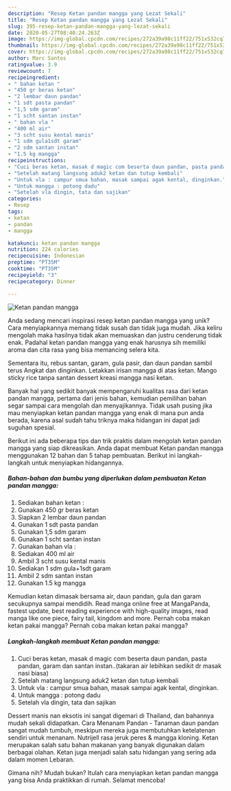 ```yaml
---
description: "Resep Ketan pandan mangga yang Lezat Sekali"
title: "Resep Ketan pandan mangga yang Lezat Sekali"
slug: 395-resep-ketan-pandan-mangga-yang-lezat-sekali
date: 2020-05-27T08:40:24.263Z
image: https://img-global.cpcdn.com/recipes/272a39a98c11ff22/751x532cq70/ketan-pandan-mangga-foto-resep-utama.jpg
thumbnail: https://img-global.cpcdn.com/recipes/272a39a98c11ff22/751x532cq70/ketan-pandan-mangga-foto-resep-utama.jpg
cover: https://img-global.cpcdn.com/recipes/272a39a98c11ff22/751x532cq70/ketan-pandan-mangga-foto-resep-utama.jpg
author: Marc Santos
ratingvalue: 3.9
reviewcount: 7
recipeingredient:
- " bahan ketan "
- "450 gr beras ketan"
- "2 lembar daun pandan"
- "1 sdt pasta pandan"
- "1,5 sdm garam"
- "1 scht santan instan"
- " bahan vla "
- "400 ml air"
- "3 scht susu kental manis"
- "1 sdm gula1sdt garam"
- "2 sdm santan instan"
- "1.5 kg mangga"
recipeinstructions:
- "Cuci beras ketan, masak d magic com beserta daun pandan, pasta pandan, garam dan santan instan..(takaran air lebihkan sedikit dr masak nasi biasa)"
- "Setelah matang langsung aduk2 ketan dan tutup kembali"
- "Untuk vla : campur smua bahan, masak sampai agak kental, dinginkan."
- "Untuk mangga : potong dadu"
- "Setelah vla dingin, tata dan sajikan"
categories:
- Resep
tags:
- ketan
- pandan
- mangga

katakunci: ketan pandan mangga 
nutrition: 224 calories
recipecuisine: Indonesian
preptime: "PT35M"
cooktime: "PT35M"
recipeyield: "3"
recipecategory: Dinner

---
```



![Ketan pandan mangga](https://img-global.cpcdn.com/recipes/272a39a98c11ff22/751x532cq70/ketan-pandan-mangga-foto-resep-utama.jpg)

Anda sedang mencari inspirasi resep ketan pandan mangga yang unik? Cara menyiapkannya memang tidak susah dan tidak juga mudah. Jika keliru mengolah maka hasilnya tidak akan memuaskan dan justru cenderung tidak enak. Padahal ketan pandan mangga yang enak harusnya sih memiliki aroma dan cita rasa yang bisa memancing selera kita.

Sementara itu, rebus santan, garam, gula pasir, dan daun pandan sambil terus Angkat dan dinginkan. Letakkan irisan mangga di atas ketan. Mango sticky rice tanpa santan dessert kreasi mangga nasi ketan.

Banyak hal yang sedikit banyak mempengaruhi kualitas rasa dari ketan pandan mangga, pertama dari jenis bahan, kemudian pemilihan bahan segar sampai cara mengolah dan menyajikannya. Tidak usah pusing jika mau menyiapkan ketan pandan mangga yang enak di mana pun anda berada, karena asal sudah tahu triknya maka hidangan ini dapat jadi suguhan spesial.


Berikut ini ada beberapa tips dan trik praktis dalam mengolah ketan pandan mangga yang siap dikreasikan. Anda dapat membuat Ketan pandan mangga menggunakan 12 bahan dan 5 tahap pembuatan. Berikut ini langkah-langkah untuk menyiapkan hidangannya.

<!--inarticleads1-->

##### Bahan-bahan dan bumbu yang diperlukan dalam pembuatan Ketan pandan mangga:

1. Sediakan  bahan ketan :
1. Gunakan 450 gr beras ketan
1. Siapkan 2 lembar daun pandan
1. Gunakan 1 sdt pasta pandan
1. Gunakan 1,5 sdm garam
1. Gunakan 1 scht santan instan
1. Gunakan  bahan vla :
1. Sediakan 400 ml air
1. Ambil 3 scht susu kental manis
1. Sediakan 1 sdm gula+1sdt garam
1. Ambil 2 sdm santan instan
1. Gunakan 1.5 kg mangga


Kemudian ketan dimasak bersama air, daun pandan, gula dan garam secukupnya sampai mendidih. Read manga online free at MangaPanda, fastest update, best reading experience with high-quality images, read manga like one piece, fairy tail, kingdom and more. Pernah coba makan ketan pakai mangga? Pernah coba makan ketan pakai mangga? 

<!--inarticleads2-->

##### Langkah-langkah membuat Ketan pandan mangga:

1. Cuci beras ketan, masak d magic com beserta daun pandan, pasta pandan, garam dan santan instan..(takaran air lebihkan sedikit dr masak nasi biasa)
1. Setelah matang langsung aduk2 ketan dan tutup kembali
1. Untuk vla : campur smua bahan, masak sampai agak kental, dinginkan.
1. Untuk mangga : potong dadu
1. Setelah vla dingin, tata dan sajikan


Dessert manis nan eksotis ini sangat digemari di Thailand, dan bahannya mudah sekali didapatkan. Cara Menanam Pandan - Tanaman daun pandan sangat mudah tumbuh, meskipun mereka juga membutuhkan ketelatenan sendiri untuk menanam. Nutrijell rasa jeruk peres &amp; mangga kloning. Ketan merupakan salah satu bahan makanan yang banyak digunakan dalam berbagai olahan. Ketan juga menjadi salah satu hidangan yang sering ada dalam momen Lebaran. 

Gimana nih? Mudah bukan? Itulah cara menyiapkan ketan pandan mangga yang bisa Anda praktikkan di rumah. Selamat mencoba!
